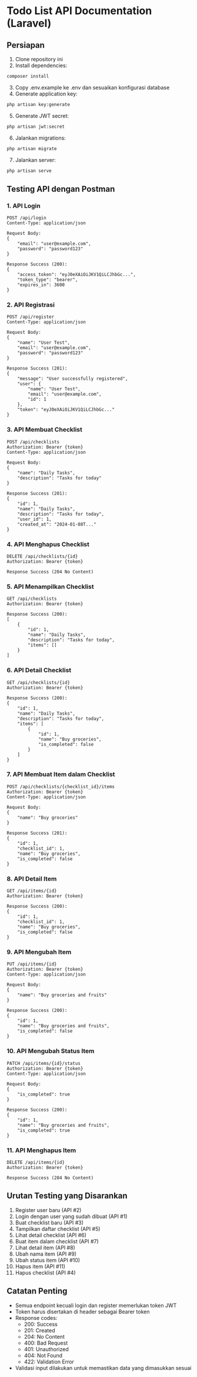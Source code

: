 # Todo List API Documentation (Laravel)

## Persiapan
1. Clone repository ini
2. Install dependencies:
```bash
composer install
```
3. Copy .env.example ke .env dan sesuaikan konfigurasi database
4. Generate application key:
```bash
php artisan key:generate
```
5. Generate JWT secret:
```bash
php artisan jwt:secret
```
6. Jalankan migrations:
```bash
php artisan migrate
```
7. Jalankan server:
```bash
php artisan serve
```

## Testing API dengan Postman

### 1. API Login
```
POST /api/login
Content-Type: application/json

Request Body:
{
    "email": "user@example.com",
    "password": "password123"
}

Response Success (200):
{
    "access_token": "eyJ0eXAiOiJKV1QiLCJhbGc...",
    "token_type": "bearer",
    "expires_in": 3600
}
```

### 2. API Registrasi
```
POST /api/register
Content-Type: application/json

Request Body:
{
    "name": "User Test",
    "email": "user@example.com",
    "password": "password123"
}

Response Success (201):
{
    "message": "User successfully registered",
    "user": {
        "name": "User Test",
        "email": "user@example.com",
        "id": 1
    },
    "token": "eyJ0eXAiOiJKV1QiLCJhbGc..."
}
```

### 3. API Membuat Checklist
```
POST /api/checklists
Authorization: Bearer {token}
Content-Type: application/json

Request Body:
{
    "name": "Daily Tasks",
    "description": "Tasks for today"
}

Response Success (201):
{
    "id": 1,
    "name": "Daily Tasks",
    "description": "Tasks for today",
    "user_id": 1,
    "created_at": "2024-01-08T..."
}
```

### 4. API Menghapus Checklist
```
DELETE /api/checklists/{id}
Authorization: Bearer {token}

Response Success (204 No Content)
```

### 5. API Menampilkan Checklist
```
GET /api/checklists
Authorization: Bearer {token}

Response Success (200):
[
    {
        "id": 1,
        "name": "Daily Tasks",
        "description": "Tasks for today",
        "items": []
    }
]
```

### 6. API Detail Checklist
```
GET /api/checklists/{id}
Authorization: Bearer {token}

Response Success (200):
{
    "id": 1,
    "name": "Daily Tasks",
    "description": "Tasks for today",
    "items": [
        {
            "id": 1,
            "name": "Buy groceries",
            "is_completed": false
        }
    ]
}
```

### 7. API Membuat Item dalam Checklist
```
POST /api/checklists/{checklist_id}/items
Authorization: Bearer {token}
Content-Type: application/json

Request Body:
{
    "name": "Buy groceries"
}

Response Success (201):
{
    "id": 1,
    "checklist_id": 1,
    "name": "Buy groceries",
    "is_completed": false
}
```

### 8. API Detail Item
```
GET /api/items/{id}
Authorization: Bearer {token}

Response Success (200):
{
    "id": 1,
    "checklist_id": 1,
    "name": "Buy groceries",
    "is_completed": false
}
```

### 9. API Mengubah Item
```
PUT /api/items/{id}
Authorization: Bearer {token}
Content-Type: application/json

Request Body:
{
    "name": "Buy groceries and fruits"
}

Response Success (200):
{
    "id": 1,
    "name": "Buy groceries and fruits",
    "is_completed": false
}
```

### 10. API Mengubah Status Item
```
PATCH /api/items/{id}/status
Authorization: Bearer {token}
Content-Type: application/json

Request Body:
{
    "is_completed": true
}

Response Success (200):
{
    "id": 1,
    "name": "Buy groceries and fruits",
    "is_completed": true
}
```

### 11. API Menghapus Item
```
DELETE /api/items/{id}
Authorization: Bearer {token}

Response Success (204 No Content)
```

## Urutan Testing yang Disarankan
1. Register user baru (API #2)
2. Login dengan user yang sudah dibuat (API #1)
3. Buat checklist baru (API #3)
4. Tampilkan daftar checklist (API #5)
5. Lihat detail checklist (API #6)
6. Buat item dalam checklist (API #7)
7. Lihat detail item (API #8)
8. Ubah nama item (API #9)
9. Ubah status item (API #10)
10. Hapus item (API #11)
11. Hapus checklist (API #4)

## Catatan Penting
- Semua endpoint kecuali login dan register memerlukan token JWT
- Token harus disertakan di header sebagai Bearer token
- Response codes:
  - 200: Success
  - 201: Created
  - 204: No Content
  - 400: Bad Request
  - 401: Unauthorized
  - 404: Not Found
  - 422: Validation Error
- Validasi input dilakukan untuk memastikan data yang dimasukkan sesuai
